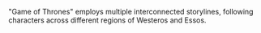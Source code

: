 "Game of Thrones" employs multiple interconnected storylines, following characters across different regions of Westeros and Essos.
